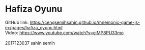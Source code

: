 # Hafiza Oyunu

GitHub link: https://cengsemihsahin.github.io/mnemonic-game-js-ex/pages/hafiza_oyunu.html<br>
Video: https://www.youtube.com/watch?v=eiMP8PU33mo<br><br>
2017123037 sahin semih
